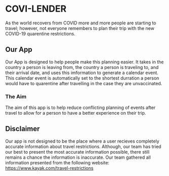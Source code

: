 # COVI-LENDER

As the world recovers from COVID more and more people are starting to travel; however, not everyone remembers to plan their trip with the new COVID-19 quarentine restrictions.

## Our App

Our App is designed to help people make this planning easier. It takes in the country a person is leaving from, the country a person is traveling to, and their arrival date, and
uses this imformation to generate a calendar event. This calendar event is automatically set to the shortest durration a person would have to quarentine after travelling in the case
they are unvaccinated. 

### The Aim
The aim of this app is to help reduce conflicting planning of events after travel to allow for a person to have a better experience on their trip.

## Disclaimer
Our app is not designed to be the place where a user recieves completely accurate information about travel restrictions. Although, our team has tried our best to present the most
accurate information possible, there still remains a chance the information is inaccurate.
Our team gathered all information presented from the following website: https://www.kayak.com/travel-restrictions
